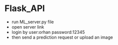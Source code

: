 # Flask_API

- run ML_server.py file
- open server link
- login by user:orhan password:12345
- then send a prediction request or upload an image
